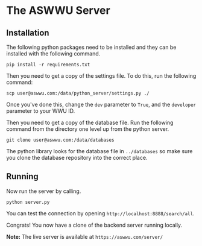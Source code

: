 # The ASWWU Server
## Installation
The following python packages need to be installed and they can be installed with the following command.
```
pip install -r requirements.txt
```

Then you need to get a copy of the settings file. To do this, run the following command:
```
scp user@aswwu.com:/data/python_server/settings.py ./
```
Once you've done this, change the `dev` parameter to `True`, and the `developer` parameter to your WWU ID.

Then you need to get a copy of the database file. Run the following command from the directory one level up from the python server.
```
git clone user@aswwu.com:/data/databases
```
The python library looks for the database file in `../databases` so make sure you clone the database repository into the correct place.

## Running

Now run the server by calling.
```
python server.py
```
You can test the connection by opening `http://localhost:8888/search/all`.

Congrats! You now have a clone of the backend server running locally.

**Note:** The live server is available at `https://aswwu.com/server/`

